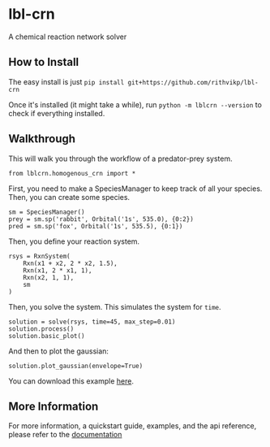 # lbl-crn
A chemical reaction network solver

## How to Install
The easy install is just
`pip install git+https://github.com/rithvikp/lbl-crn`

Once it's installed (it might take a while), run
`python -m lblcrn --version`
to check if everything installed.

## Walkthrough
This will walk you through the workflow of a predator-prey system.

    from lblcrn.homogenous_crn import *
    
First, you need to make a SpeciesManager to keep track of all your species.
Then, you can create some species.

    sm = SpeciesManager()
    prey = sm.sp('rabbit', Orbital('1s', 535.0), {0:2})
    pred = sm.sp('fox', Orbital('1s', 535.5), {0:1})
    
Then, you define your reaction system.

    rsys = RxnSystem(
        Rxn(x1 + x2, 2 * x2, 1.5),
        Rxn(x1, 2 * x1, 1),
        Rxn(x2, 1, 1),
        sm
    )

Then, you solve the system. This simulates the system for `time`.

    solution = solve(rsys, time=45, max_step=0.01)
    solution.process()
    solution.basic_plot()
    
And then to plot the gaussian:

    solution.plot_gaussian(envelope=True)

You can download this example [here](https://github.com/rithvikp/lbl-crn/blob/master/examples/predator_prey.ipynb).

## More Information
For more information, a quickstart guide, examples, and the api reference, 
please refer to the [documentation]()